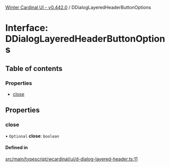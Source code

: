 [Winter Cardinal UI - v0.442.0](../index.md) / DDialogLayeredHeaderButtonOptions

# Interface: DDialogLayeredHeaderButtonOptions

## Table of contents

### Properties

- [close](DDialogLayeredHeaderButtonOptions.md#close)

## Properties

### close

• `Optional` **close**: `boolean`

#### Defined in

[src/main/typescript/wcardinal/ui/d-dialog-layered-header.ts:11](https://github.com/winter-cardinal/winter-cardinal-ui/blob/v0.442.0/src/main/typescript/wcardinal/ui/d-dialog-layered-header.ts#L11)
